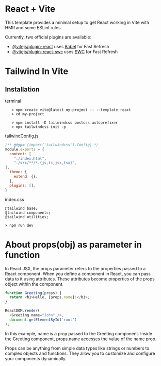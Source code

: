 # React + Vite

This template provides a minimal setup to get React working in Vite with HMR and some ESLint rules.

Currently, two official plugins are available:

- [@vitejs/plugin-react](https://github.com/vitejs/vite-plugin-react/blob/main/packages/plugin-react/README.md) uses [Babel](https://babeljs.io/) for Fast Refresh
- [@vitejs/plugin-react-swc](https://github.com/vitejs/vite-plugin-react-swc) uses [SWC](https://swc.rs/) for Fast Refresh

# Tailwind In Vite

## Installation
terminal

``` 
   > npm create vite@latest my-project -- --template react
   > cd my-project

   > npm install -D tailwindcss postcss autoprefixer
   > npx tailwindcss init -p
```
tailwindConfig.js
``` javascript
/** @type {import('tailwindcss').Config} */
module.exports = {
  content: [
    "./index.html",
    "./src/**/*.{js,ts,jsx,tsx}",
],
  theme: {
    extend: {},
  },
  plugins: [],
}
```
index.css
```
@tailwind base;
@tailwind components;
@tailwind utilities;
```
```
> npm run dev
```

# About props(obj) as parameter in function

In React JSX, the props parameter refers to the properties passed to a React component. When you define a component in React, you can pass data to it using attributes. These attributes become properties of the props object within the component.

``` javascript
function Greeting(props) {
  return <h1>Hello, {props.name}!</h1>;
}

ReactDOM.render(
  <Greeting name="John" />,
  document.getElementById('root')
);
```
In this example, name is a prop passed to the Greeting component. Inside the Greeting component, props.name accesses the value of the name prop.

Props can be anything from simple data types like strings or numbers to complex objects and functions. They allow you to customize and configure your components dynamically.
